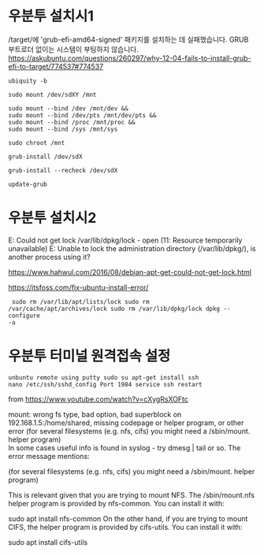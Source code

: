 # 우분투 설치시1
/target/에 'grub-efi-amd64-signed' 패키지를 설치하는 데 실패했습니다. GRUB 부트로더 없이는 시스템이 부팅하지 않습니다.
https://askubuntu.com/questions/260297/why-12-04-fails-to-install-grub-efi-to-target/774537#774537

<pre><code>ubiquity -b
	
sudo mount /dev/sdXY /mnt

sudo mount --bind /dev /mnt/dev &&
sudo mount --bind /dev/pts /mnt/dev/pts &&
sudo mount --bind /proc /mnt/proc &&
sudo mount --bind /sys /mnt/sys

sudo chroot /mnt

grub-install /dev/sdX

grub-install --recheck /dev/sdX

update-grub
</pre></code>

# 우분투 설치시2
E: Could not get lock /var/lib/dpkg/lock - open (11: Resource temporarily unavailable)
E: Unable to lock the administration directory (/var/lib/dpkg/), is another process using it?

https://www.hahwul.com/2016/08/debian-apt-get-could-not-get-lock.html

https://itsfoss.com/fix-ubuntu-install-error/
<code><pre>
sudo rm /var/lib/apt/lists/lock
sudo rm /var/cache/apt/archives/lock
sudo rm /var/lib/dpkg/lock
dpkg --configure -a
</pre></code>

# 우분투 터미널 원격접속 설정
<code><pre>unbuntu remote using putty
sudo su
apt-get install ssh
nano /etc/ssh/sshd_config
Port 1984
service ssh restart
</pre></code>
from 
https://www.youtube.com/watch?v=cXygRsXOFtc


mount: wrong fs type, bad option, bad superblock on 192.168.1.5:/home/shared, missing codepage or helper program, or other error (for several filesystems (e.g. nfs, cifs) you might need a /sbin/mount.<type> helper program)  
In some cases useful info is found in syslog - try dmesg | tail or so.
The error message mentions:

(for several filesystems (e.g. nfs, cifs) you might need a /sbin/mount. helper program)

This is relevant given that you are trying to mount NFS. The /sbin/mount.nfs helper program is provided by nfs-common. You can install it with:

sudo apt install nfs-common
On the other hand, if you are trying to mount CIFS, the helper program is provided by cifs-utils. You can install it with:

sudo apt install cifs-utils
